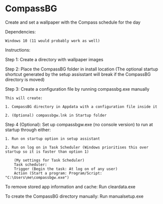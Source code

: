 # CompassBG
Create and set a wallpaper with the Compass schedule for the day

Dependencies:

	Windows 10 (11 would probably work as well)


Instructions:

Step 1:
	Create a directory with wallpaper images

Step 2:
	Place the CompassBG folder in install location
	(The optional startup shortcut generated by the setup assisstant will break if the CompassBG directory is moved)

Step 3:
	Create a configuration file by running compassbg.exe manually
	
	This will create:
	
	1. CompassBG directory in Appdata with a configuration file inside it

	2. (Optional) compassbgw.lnk in Startup folder

Step 4 (Optional):
	Set up compassbgw.exe (no console version) to run at startup through either:
	
	1. Run on startup option in setup assistant

	2. Run on log on in Task Scheduler (Windows prioritises this over startup so it is faster than option 1)
		
		(My settings for Task Scheduler)
		Task scheduler:
		Trigger (Begin the task: At log on of any user)
		Action (Start a program: Program/Script: "C:\Users\me\compassbgw.exe")


To remove stored app information and cache:
	Run cleardata.exe

To create the CompassBG directory manually:
	Run manualsetup.exe
